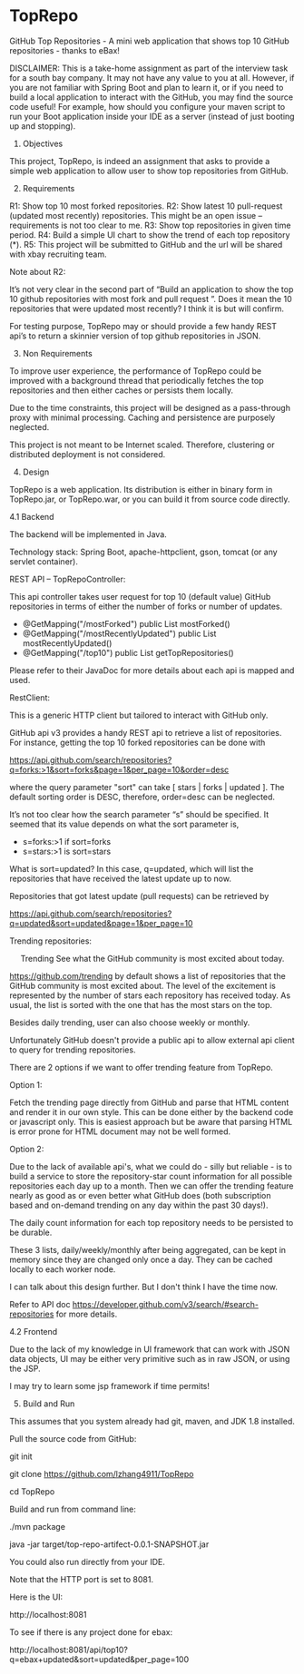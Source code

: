 # TopRepo

GitHub Top Repositories - A mini web application that shows top 10 GitHub repositories - thanks to eBax!

DISCLAIMER: This is a take-home assignment as part of the interview task for a south bay company. It may not have any value to you at all. However, if you are not familiar with Spring Boot and plan to learn it, or if you need to build a local application to interact with the GitHub, you may find the source code useful! For example, how should you configure your maven script to run your Boot application inside your IDE as a server (instead of just booting up and stopping). 


1. Objectives

This project, TopRepo, is indeed an assignment that asks to provide a simple web application to allow user to show top repositories from GitHub.

2. Requirements

R1: Show top 10 most forked repositories.
R2: Show latest 10 pull-request (updated most recently) repositories. This might be an open issue – requirements is not too clear to me.
R3: Show top repositories in given time period.
R4: Build a simple UI chart to show the trend of each top repository (*).
R5: This project will be submitted to GitHub and the url will be shared with xbay recruiting team.

Note about R2:

It’s not very clear in the second part of “Build an application to show the top 10 github repositories with most fork and pull request ”. Does it mean the 10 repositories that were updated most recently? I think it is but will confirm.

For testing purpose, TopRepo may or should provide a few handy REST api’s to return a skinnier version of top github repositories in JSON.

3. Non Requirements

To improve user experience, the performance of TopRepo could be improved with a background thread that periodically fetches the top repositories and then either caches or persists them locally.

Due to the time constraints, this project will be designed as a pass-through proxy with minimal processing. Caching and persistence are purposely neglected.

This project is not meant to be Internet scaled. Therefore, clustering or distributed deployment is not considered.

4. Design

TopRepo is a web application. Its distribution is either in binary form in TopRepo.jar, or TopRepo.war, or you can build it from  source code directly.

4.1 Backend

The backend will be implemented in Java.

Technology stack: Spring Boot, apache-httpclient, gson, tomcat (or any servlet container).

REST API – TopRepoController:

This api controller takes user request for top 10 (default value) GitHub repositories in terms of either the number of forks or number of updates.

 - @GetMapping("/mostForked") public List<GitRepository> mostForked()
 - @GetMapping("/mostRecentlyUpdated") public List<GitRepository> mostRecentlyUpdated()
 - @GetMapping("/top10") public List<GitRepository> getTopRepositories()
 
 Please refer to their JavaDoc for more details about each api is mapped and used.

RestClient:

This is a generic HTTP client but tailored to interact with GitHub only.

GitHub api v3 provides a handy REST api to retrieve a list of repositories. For instance, getting the top 10 forked repositories can be done with

https://api.github.com/search/repositories?q=forks:>1&sort=forks&page=1&per_page=10&order=desc

where the query parameter "sort" can take [ stars | forks | updated ]. The default sorting order is DESC, therefore, order=desc can be neglected.

It’s not too clear how the search parameter “s” should be specified. It seemed that its value depends on what the sort parameter is, 

- s=forks:>1 if sort=forks
- s=stars:>1 is sort=stars

What is sort=updated? In this case, q=updated, which will list the repositories that have received the latest update up to now.

Repositories that got latest update (pull requests) can be retrieved by

https://api.github.com/search/repositories?q=updated&sort=updated&page=1&per_page=10


Trending repositories:

<center>
<h>Trending</H>
See what the GitHub community is most excited about today.
</center>


https://github.com/trending by default shows a list of repositories that the GitHub community is most excited about. The level of the excitement is represented by the number of stars each repository has received today. As usual, the list is sorted with the one that has the most stars on the top.

Besides daily trending, user can also choose weekly or monthly.

Unfortunately GitHub doesn't provide a public api to allow external api client to query for trending repositories.

There are 2 options if we want to offer trending feature from TopRepo.

Option 1:

  Fetch the trending page directly from GitHub and parse that HTML content and render it in our own style. This can be done either by the backend code or javascript only. This is easiest approach but be aware that parsing HTML is error prone for HTML document may not be well formed.

Option 2:

  Due to the lack of available api's, what we could do - silly but reliable - is to build a service to store the repository-star count information for all possible repositories each day up to a month. Then we can offer the trending feature nearly as good as or even better what GitHub does (both subscription based and on-demand trending on any day within the past 30 days!).

  The daily count information for each top repository needs to be persisted to be durable.

These 3 lists, daily/weekly/monthly after being aggregated, can be kept in memory since they are changed only once a day. They can be cached locally to each worker node.

I can talk about this design further. But I don't think I have the time now.
    

Refer to API doc https://developer.github.com/v3/search/#search-repositories for more details.


4.2 Frontend

Due to the lack of my knowledge in UI framework that can work with JSON data objects, UI may be either very primitive such as in raw JSON, or using the JSP.

I may try to learn some jsp framework if time permits!


5. Build and Run

This assumes that you system already had git, maven, and JDK 1.8 installed.


Pull the source code from GitHub:

git init

git clone https://github.com/lzhang4911/TopRepo

cd TopRepo

Build and run from command line:

./mvn package

java -jar target/top-repo-artifect-0.0.1-SNAPSHOT.jar


You could also run directly from your IDE.

Note that the HTTP port is set to 8081.

Here is the UI:

http://localhost:8081

To see if there is any project done for ebax:

http://localhost:8081/api/top10?q=ebax+updated&sort=updated&per_page=100
